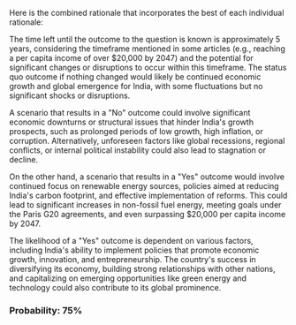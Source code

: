 Here is the combined rationale that incorporates the best of each individual rationale:

The time left until the outcome to the question is known is approximately 5 years, considering the timeframe mentioned in some articles (e.g., reaching a per capita income of over $20,000 by 2047) and the potential for significant changes or disruptions to occur within this timeframe. The status quo outcome if nothing changed would likely be continued economic growth and global emergence for India, with some fluctuations but no significant shocks or disruptions.

A scenario that results in a "No" outcome could involve significant economic downturns or structural issues that hinder India's growth prospects, such as prolonged periods of low growth, high inflation, or corruption. Alternatively, unforeseen factors like global recessions, regional conflicts, or internal political instability could also lead to stagnation or decline.

On the other hand, a scenario that results in a "Yes" outcome would involve continued focus on renewable energy sources, policies aimed at reducing India's carbon footprint, and effective implementation of reforms. This could lead to significant increases in non-fossil fuel energy, meeting goals under the Paris G20 agreements, and even surpassing $20,000 per capita income by 2047.

The likelihood of a "Yes" outcome is dependent on various factors, including India's ability to implement policies that promote economic growth, innovation, and entrepreneurship. The country's success in diversifying its economy, building strong relationships with other nations, and capitalizing on emerging opportunities like green energy and technology could also contribute to its global prominence.

### Probability: 75%